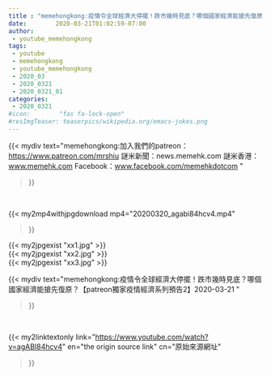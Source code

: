 ```yaml
---
title : "memehongkong:疫情令全球經濟大停擺！跌市幾時見底？哪個國家經濟能搶先復原？【patreon獨家疫情經濟系列預告2】2020-03-21 "
date:        2020-03-21T01:02:59-07:00
author:
 - youtube_memehongkong
tags:
 - youtube
 - memehongkong
 - youtube_memehongkong
 - 2020_03
 - 2020_0321
 - 2020_0321_01
categories:
 - 2020_0321
#icon:        "fas fa-lock-open"
#resImgTeaser: teaserpics/wikipedia.org/emacs-jokes.png
---
```


{{< mydiv text="memehongkong:加入我們的patreon：https://www.patreon.com/mrshiu 謎米新聞：news.memehk.com 謎米香港： www.memehk.com Facebook：www.facebook.com/memehkdotcom "
>}}
<br>


{{< my2mp4withjpgdownload mp4="20200320_agabi84hcv4.mp4"
>}}

{{< my2jpgexist "xx1.jpg" >}}<br>
{{< my2jpgexist "xx2.jpg" >}}<br>
{{< my2jpgexist "xx3.jpg" >}}<br>



{{< mydiv text="memehongkong:疫情令全球經濟大停擺！跌市幾時見底？哪個國家經濟能搶先復原？【patreon獨家疫情經濟系列預告2】2020-03-21 "
>}}
<br>

{{< my2linktextonly link="https://www.youtube.com/watch?v=agABI84hcv4"
en="the origin source link" cn="原始來源網址"
>}}


<br>

